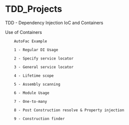 # TDD_Projects

TDD - Dependency Injection IoC and Containers


Use of Containers
		
		AutoFac Example

        1 - Regular DI Usage
		
		2 - Specify service locator
		
		3 - General service locator
		
		4 - Lifetime scope
		
		5 - Assembly scanning
		
		6 - Module Usage
		
		7 - One-to-many
		
		8 - Post Construction resolve & Property injection
		
		9 - Construction finder
